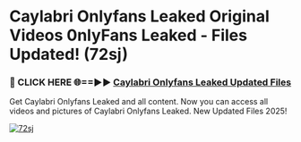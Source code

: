 # Caylabri Onlyfans Leaked Original Videos 0nlyFans Leaked - Files Updated! (72sj)

<h3>🔴 CLICK HERE 🌐==►► <a href="https://tinyurl.com/2jnfzry5" rel="nofollow">Caylabri Onlyfans Leaked Updated Files</a></h3>

Get Caylabri Onlyfans Leaked and all content. Now you can access all videos and pictures of Caylabri Onlyfans Leaked. New Updated Files 2025!

[![72sj](https://i.imgur.com/GyGTBgg.gif)](https://tinyurl.com/2jnfzry5)
